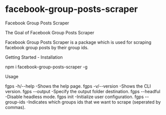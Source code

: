 # facebook-group-posts-scraper

Facebook Group Posts Scraper 

The Goal of Facebook Group Posts Scraper

Facebook Group Posts Scraper is a package which is used for scraping facebook group posts by their group ids.

Getting Started - Installation

npm i facebook-group-posts-scraper -g

Usage
 
fgps -h/--help     -Shows the help page.
fgps -v/--version  -Shows the CLI version.
fgps  --output     -Specify the output folder destination.
fgps  --headful    -Disable headless mode.
fgps  init         -Initialize user configuration.
fgps  --group-ids  -Indicates which groups ids that we want to scrape (seperated by commas).

